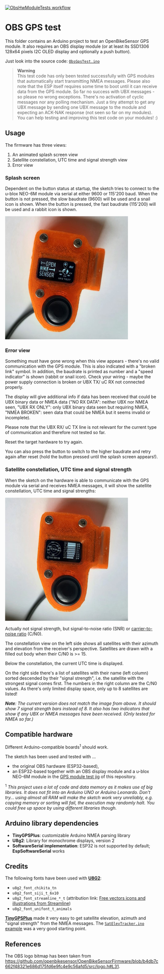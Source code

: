  [![ObsHwModuleTests workflow](https://github.com/maehw/ObsHwModuleTests/actions/workflows/main.yml/badge.svg)](https://github.com/maehw/ObsHwModuleTests/actions/workflows/main.yml)

# OBS GPS test

This folder contains an Arduino project to test an OpenBikeSensor GPS module. It also requires an OBS display module (or at least its SSD1306 128x64 pixels I2C OLED display and optionally a push button).

Just look into the source code: [`ObsGpsTest.ino`](ObsGpsTest.ino)

> **Warning**  
> This test code has only been tested successfully with GPS modules that automatically start transmitting NMEA messages. Please also note that the ESP itself requires some time to boot until it can receive data from the GPS module. So far no success with UBX messages - so please no wrong exceptions. There's no activation of cyclic messages nor any polling mechanism. Just a tiny attempt to get any UBX message by sending one UBX message to the module and expecting an ACK-NAK response (not seen so far on my modules). You can help testing and improving this test code on your modules! :)

## Usage

The firmware has three views:

1. An animated splash screen view
2. Satellite constellation, UTC time and signal strength view
3. Error view

### Splash screen

Dependent on the button status at startup, the sketch tries to connect to the u-blox NEO-6M module via serial at either 9600 or 115'200 baud. When the button is not pressed, the slow baudrate (9600) will be used and a snail icon is shown. When the button is pressed, the fast baudrate (115'200) will be used and a rabbit icon is shown.

![Splash screen view](./doc/SplashScreenViewSmall.jpg)

### Error view

Something must have gone wrong when this view appears - there's no valid communication with the GPS module. This is also indicated with a "broken link" symbol. In addition, the baudrate is printed as number and a "speed indicator" is shown (rabbit or snail icon). Check your wiring - maybe the power supply connection is broken or UBX TX/ uC RX not connected properly.

The display will give additional info if data has been received that could be UBX binary data or NMEA data ("NO RX DATA": neither UBX nor NMEA seen, "UBX RX ONLY": only UBX binary data seen but requiring NMEA, "NMEA BROKEN": seen data that could be NMEA but it seems invalid or incomplete).

Please note that the UBX RX/ uC TX line is not relevant for the current type of communication and therefore not tested so far.

Reset the target hardware to try again.

You can also press the button to switch to the higher baudrate and retry again after reset (hold the button pressed until the splash screen appears!).


### Satellite constellation, UTC time and signal strength

When the sketch on the hardware is able to communicate with the GPS module via serial and receives NMEA messages, it will show the satellite constellation, UTC time and signal strengths:

![Constellation view](./doc/ConstellationViewSmall.jpg)

Actually not signal strength, but signal-to-noise ratio (SNR) or [carrier-to-noise ratio](https://en.wikipedia.org/wiki/Carrier-to-noise_ratio) (C/N0).

The constellation view on the left side shows all satellites with their azimuth and elevation from the receiver's perspective. Satellites are drawn with a filled out body when their C/N0 is >= 15.

Below the constellation, the current UTC time is displayed.

On the right side there's a list of satellites with their name (left column) sorted descended by their "signal strength", i.e. the satellite with the strongest signal comes first. The numbers in the right column are the C/N0 values. As there's only limited display space, only up to 8 satellites are listed!

***Note**: The current version does not match the image from above. It should show 7 signal strength bars instead of 8. It also has two indicators that show if any UBX or NMEA messages have been received. (Only tested for NMEA so far.)*


## Compatible hardware

Different Arduino-compatible boards<sup>1</sup> should work.

The sketch has been used and tested with ...

* the original OBS hardware (ESP32-based),
* an ESP32-based together with an OBS display module and a u-blox NEO-6M module in the [GPS module test jig](../ObsGpsModuleTestJig/README.md) of this repository.

<sup>1</sup> *This project uses a lot of code and data memory as it makes use of big libraries. It does not fit into an Arduino UNO or Arduino Leonardo. Don't try... using almost all RAM will make the sketch work very unreliably, e.g. copying memory or sorting will fail, the execution may randomly halt. You could free up space by using different libraries though.*


## Arduino library dependencies

* **TinyGPSPlus**: customizable Arduino NMEA parsing library
* **U8g2**: Library for monochrome displays, version 2
* **SoftwareSerial implementation**: ESP32 is not supported by default; **EspSoftwareSerial** works


## Credits

The following fonts have been used with **[U8G2](https://github.com/olikraus/u8g2)**:

* `u8g2_font_chikita_tn`
* `u8g2_font_siji_t_6x10`
* `u8g2_font_streamline_*_t` (attribution link: [Free vectors icons and illustrations from Streamline](https://www.streamlinehq.com/))
* `u8g2_font_unifont_t_animals`

**[TinyGPSPlus](https://github.com/mikalhart/TinyGPSPlus)** made it very easy to get satellite elevation, azimuth and "signal strength" from the NMEA messages. The [`SatElevTracker.ino` example](https://github.com/mikalhart/TinyGPSPlus/blob/master/examples/SatElevTracker/SatElevTracker.ino) was a very good starting point.


## References

The OBS logo bitmap has been taken from https://github.com/openbikesensor/OpenBikeSensorFirmware/blob/b4db7c662f48321e686d175fd6e9fc4e9c56afd5/src/logo.h#L31.
